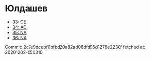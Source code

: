 # Юлдашев
- [33: CE](33.md)
- [34: AC](34.md)
- [35: NA](35.md)
- [36: NA](36.md)

Commit: 2c7e9dcebf0bfbd20a82ad06dfd95d1276e2230f
 fetched at: 20201202-050310
